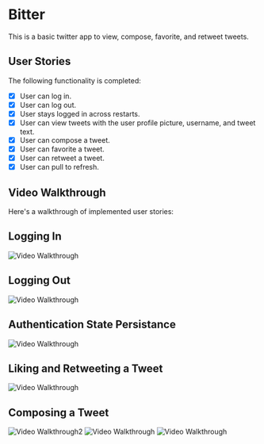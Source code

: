# Bitter 

This is a basic twitter app to view, compose, favorite, and retweet tweets.


## User Stories

The following functionality is completed:
- [x] User can log in. 
- [x] User can log out. 
- [x] User stays logged in across restarts. 
- [x] User can view tweets with the user profile picture, username, and tweet text. 
- [x] User can compose a tweet. 
- [x] User can favorite a tweet. 
- [x] User can retweet a tweet. 
- [x] User can pull to refresh. 

## Video Walkthrough

Here's a walkthrough of implemented user stories:

## Logging In
<img src='https://media.giphy.com/media/pNKxlgADVFepEIAIjZ/giphy.gif' title='Video Walkthrough' width='' alt='Video Walkthrough' />

## Logging Out
<img src='https://media.giphy.com/media/pNKxlgADVFepEIAIjZ/giphy.gif' title='Video Walkthrough' width='' alt='Video Walkthrough' />

## Authentication State Persistance
<img src='https://media.giphy.com/media/nJVvRZ5XL2EYbaIoG8/giphy.gif' title='Video Walkthrough' width='' alt='Video Walkthrough' />

## Liking and Retweeting a Tweet
<img src='https://media.giphy.com/media/ojC22tixmFYgk0VXLJ/giphy.gif' title='Video Walkthrough' width='' alt='Video Walkthrough' />

## Composing a Tweet
<img src='https://media.giphy.com/media/WzTrQpE7Je9mCu0gYo/giphy.gif'  title='Video Walkthrough2' width='' alt='Video Walkthrough2' />

<img src='https://media.giphy.com/media/nJVvRZ5XL2EYbaIoG8/giphy.gif' title='Video Walkthrough' width='' alt='Video Walkthrough' />

<img src='https://media.giphy.com/media/ULrorCAptMKteemxgR/giphy.gif' title='Video Walkthrough' width='' alt='Video Walkthrough' />

